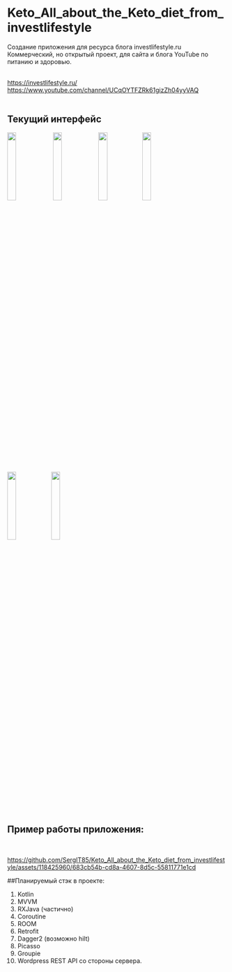 # Keto_All_about_the_Keto_diet_from_investlifestyle<br>
Создание приложения для ресурса блога investlifestyle.ru
<br>Коммерческий, но открытый проект, для сайта и блога YouTube по питанию и здоровью.

<br>https://investlifestyle.ru/ 
<br>https://www.youtube.com/channel/UCqOYTFZRk61gizZh04yyVAQ
<br>
<br>

## Текущий интерфейс

<img src="https://github.com/SergIT85/Keto_All_about_the_Keto_diet_from_investlifestyle/assets/118425960/d61c32fe-4b98-4426-9c2e-36344983bc68" width="20%" height="20%"> <img src="https://github.com/SergIT85/Keto_All_about_the_Keto_diet_from_investlifestyle/assets/118425960/cea56991-38aa-4e5d-aea7-ac6061ad5d1c" width="20%" height="20%"> <img src="https://github.com/SergIT85/Keto_All_about_the_Keto_diet_from_investlifestyle/assets/118425960/a54d2913-fcd9-4476-8107-25d2c2d45e45" width="20%" height="20%"><img src="https://github.com/SergIT85/Keto_All_about_the_Keto_diet_from_investlifestyle/assets/118425960/05b39549-51ee-4755-8c95-72274f715b0d" width="20%" height="20%"> <img src="https://github.com/SergIT85/Keto_All_about_the_Keto_diet_from_investlifestyle/assets/118425960/b80ffb37-77cc-4bf0-899b-c294a2b082da" width="20%" height="20%"><img src="https://github.com/SergIT85/Keto_All_about_the_Keto_diet_from_investlifestyle/assets/118425960/40fbfb3a-6844-4ff3-b410-6ae2fbfb1595" width="20%" height="20%"> 


## Пример работы приложения:
<br>

https://github.com/SergIT85/Keto_All_about_the_Keto_diet_from_investlifestyle/assets/118425960/683cb54b-cd8a-4607-8d5c-55811771e1cd



##Планируемый стэк в проекте:<br>
1. Kotlin<br>
2. MVVM<br>
3. RXJava (частично)<br>
4. Coroutine<br>
5. ROOM<br>
6. Retrofit<br>
7. Dagger2 (возможно hilt)
8. Picasso
9. Groupie
10. Wordpress REST API со стороны сервера.

